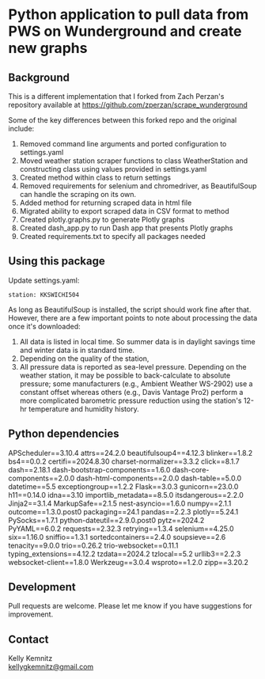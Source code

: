 # Python application to pull data from PWS on Wunderground and create new graphs

## Background
This is a different implementation that I forked from Zach Perzan's repository available at https://github.com/zperzan/scrape_wunderground

Some of the key differences between this forked repo and the original include:
1. Removed command line arguments and ported configuration to settings.yaml
2. Moved weather station scraper functions to class WeatherStation and constructing class using values provided in settings.yaml
3. Created method within class to return settings
4. Removed requirements for selenium and chromedriver, as BeautifulSoup can handle the scraping on its own.
5. Added method for returning scraped data in html file
6. Migrated ability to export scraped data in CSV format to method
7. Created plotly.graphs.py to generate Plotly graphs
8. Created dash_app.py to run Dash app that presents Plotly graphs
9. Created requirements.txt to specify all packages needed


## Using this package
Update settings.yaml:
```
station: KKSWICHI504
```

As long as BeautifulSoup is installed, the script should work fine after that. However, there are a few important points to note about processing the data once it's downloaded:

1. All data is listed in local time. So summer data is in daylight savings time and winter data is in standard time.
2. Depending on the quality of the station, 
3. All pressure data is reported as sea-level pressure. Depending on the weather station, it may be possible to back-calculate to absolute pressure; some manufacturers (e.g., Ambient Weather WS-2902) use a constant offset whereas others (e.g., Davis Vantage Pro2) perform a more complicated barometric pressure reduction using the station's 12-hr temperature and humidity history.

## Python dependencies 
APScheduler==3.10.4
attrs==24.2.0
beautifulsoup4==4.12.3
blinker==1.8.2
bs4==0.0.2
certifi==2024.8.30
charset-normalizer==3.3.2
click==8.1.7
dash==2.18.1
dash-bootstrap-components==1.6.0
dash-core-components==2.0.0
dash-html-components==2.0.0
dash-table==5.0.0
datetime==5.5
exceptiongroup==1.2.2
Flask==3.0.3
gunicorn==23.0.0
h11==0.14.0
idna==3.10
importlib_metadata==8.5.0
itsdangerous==2.2.0
Jinja2==3.1.4
MarkupSafe==2.1.5
nest-asyncio==1.6.0
numpy==2.1.1
outcome==1.3.0.post0
packaging==24.1
pandas==2.2.3
plotly==5.24.1
PySocks==1.7.1
python-dateutil==2.9.0.post0
pytz==2024.2
PyYAML==6.0.2
requests==2.32.3
retrying==1.3.4
selenium==4.25.0
six==1.16.0
sniffio==1.3.1
sortedcontainers==2.4.0
soupsieve==2.6
tenacity==9.0.0
trio==0.26.2
trio-websocket==0.11.1
typing_extensions==4.12.2
tzdata==2024.2
tzlocal==5.2
urllib3==2.2.3
websocket-client==1.8.0
Werkzeug==3.0.4
wsproto==1.2.0
zipp==3.20.2

## Development
Pull requests are welcome. Please let me know if you have suggestions for improvement.

## Contact
Kelly Kemnitz  
[kellygkemnitz@gmail.com](mailto:kellygkemnitz@gmail.com)  
